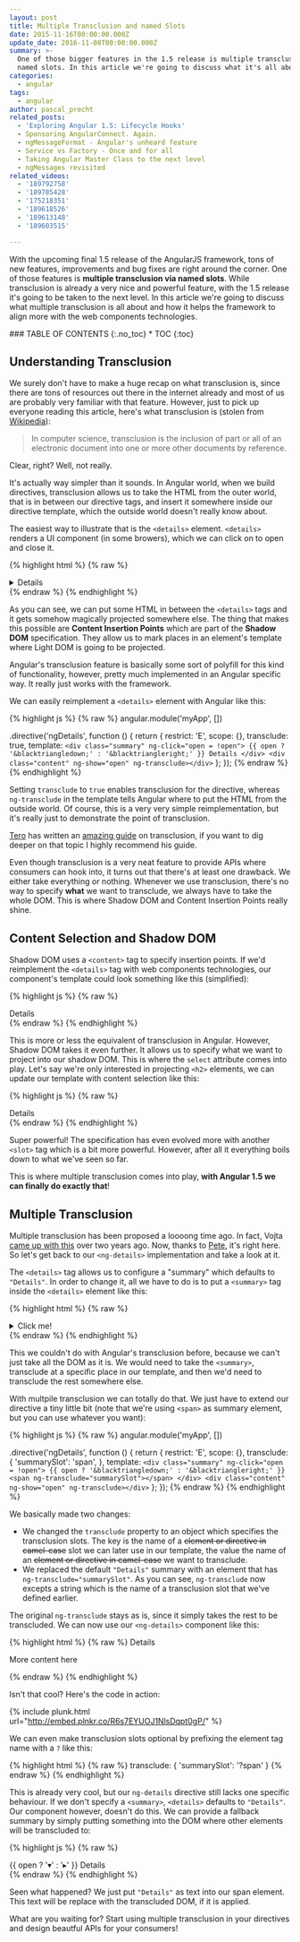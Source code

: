 ```yaml
---
layout: post
title: Multiple Transclusion and named Slots
date: 2015-11-16T00:00:00.000Z
update_date: 2016-11-08T00:00:00.000Z
summary: >-
  One of those bigger features in the 1.5 release is multiple transclusion via
  named slots. In this article we're going to discuss what it's all about.
categories:
  - angular
tags:
  - angular
author: pascal_precht
related_posts:
  - 'Exploring Angular 1.5: Lifecycle Hooks'
  - Sponsoring AngularConnect. Again.
  - ngMessageFormat - Angular's unheard feature
  - Service vs Factory - Once and for all
  - Taking Angular Master Class to the next level
  - ngMessages revisited
related_videos:
  - '189792758'
  - '189785428'
  - '175218351'
  - '189618526'
  - '189613148'
  - '189603515'

---
```


With the upcoming final 1.5 release of the AngularJS framework, tons of new features, improvements and bug fixes are right around the corner. One of those features is **multiple transclusion via named slots**. While transclusion is already a very nice and powerful feature, with the 1.5 release it's going to be taken to the next level. In this article we're going to discuss what multiple transclusion is all about and how it helps the framework to align more with the web components technologies.

<div class="thtrm-toc is-sticky" markdown="1">
### TABLE OF CONTENTS
{:.no_toc}
* TOC
{:toc}
</div>

## Understanding Transclusion

We surely don't have to make a huge recap on what transclusion is, since there are tons of resources out there in the internet already and most of us are probably very familiar with that feature. However, just to pick up everyone reading this article, here's what transclusion is (stolen from [Wikipedia](https://en.wikipedia.org/wiki/Transclusion)):

> In computer science, transclusion is the inclusion of part or all of an electronic document into one or more other documents by reference.

Clear, right? Well, not really.

It's actually way simpler than it sounds. In Angular world, when we build directives, transclusion allows us to take the HTML from the outer world, that is in between our directive tags, and insert it somewhere inside our directive template, which the outside world doesn't really know about.

The easiest way to illustrate that is the `<details>` element. `<details>` renders a UI component (in some browers), which we can click on to open and close it.

{% highlight html %}
{% raw %}
<details>
  <p>Hey y'all I've put some content here.</p>
</details>
{% endraw %}
{% endhighlight %}

As you can see, we can put some HTML in between the `<details>` tags and it gets somehow magically projected somewhere else. The thing that makes this possible are **Content Insertion Points** which are part of the **Shadow DOM** specification. They allow us to mark places in an element's template where Light DOM is going to be projected.

Angular's transclusion feature is basically some sort of polyfill for this kind of functionality, however, pretty much implemented in an Angular specific way. It really just works with the framework.

We can easily reimplement a `<details>` element with Angular like this:

{% highlight js %}
{% raw %}
angular.module('myApp', [])

.directive('ngDetails', function () {
  return {
    restrict: 'E',
    scope: {},
    transclude: true,
    template: `
      <div class="summary" ng-click="open = !open">
        {{ open ? '&blacktriangledown;' : '&blacktriangleright;' }} Details
      </div>
      <div class="content" ng-show="open" ng-transclude></div>
    `
  };
});
{% endraw %}
{% endhighlight %}

Setting `transclude` to `true` enables transclusion for the directive, whereas `ng-transclude` in the template tells Angular where to put the HTML from the outside world. Of course, this is a very very simple reimplementation, but it's really just to demonstrate the point of transclusion.

[Tero](http://twitter.com/teropa) has written an [amazing guide](http://teropa.info/blog/2015/06/09/transclusion.html) on transclusion, if you want to dig deeper on that topic I highly recommend his guide.

Even though transclusion is a very neat feature to provide APIs where consumers can hook into, it turns out that there's at least one drawback. We either take everything or nothing. Whenever we use transclusion, there's no way to specify **what** we want to transclude, we always have to take the whole DOM. This is where Shadow DOM and Content Insertion Points really shine.

## Content Selection and Shadow DOM

Shadow DOM uses a `<content>` tag to specify insertion points. If we'd reimplement the `<details>` tag with web components technologies, our component's template could look something like this (simplified):

{% highlight js %}
{% raw %}
<div class="summary">
  Details
</div>
<div class="content">
  <content></content>
</div>
{% endraw %}
{% endhighlight %}

This is more or less the equivalent of transclusion in Angular. However, Shadow DOM takes it even further. It allows us to specify what we want to project into our shadow DOM. This is where the `select` attribute comes into play. Let's say we're only interested in projecting `<h2>` elements, we can update our template with content selection like this:

{% highlight js %}
{% raw %}
<div class="summary">
  Details
</div>
<div class="content">
  <content select="h2"></content>
</div>
{% endraw %}
{% endhighlight %}

Super powerful! The specification has even evolved more with another `<slot>` tag which is a bit more powerful. However, after all it everything boils down to what we've seen so far. 

This is where multiple transclusion comes into play, **with Angular 1.5 we can finally do exactly that**!

## Multiple Transclusion

Multiple transclusion has been proposed a loooong time ago. In fact, Vojta [came up with this](https://github.com/angular/angular.js/issues/4357) over two years ago. Now, thanks to [Pete](https://github.com/angular/angular.js/commit/a4ada8ba9c4358273575e16778e76446ad080054), it's right here. So let's get back to our `<ng-details>` implementation and take a look at it.

The `<details>` tag allows us to configure a "summary" which defaults to `"Details"`. In order to change it, all we have to do is to put a `<summary>` tag inside the `<details>` element like this:

{% highlight html %}
{% raw %}
<details>
  <summary>Click me!</summary>
  <p>Hey y'all I've put some content here.</p>
</details>
{% endraw %}
{% endhighlight %}

This we couldn't do with Angular's transclusion before, because we can't just take all the DOM as it is. We would need to take the `<summary>`, transclude at a specific place in our template, and then we'd need to transclude the rest somewhere else.

With multpile transclusion we can totally do that. We just have to extend our directive a tiny little bit (note that we're using `<span>` as summary element, but you can use whatever you want):

{% highlight js %}
{% raw %}
angular.module('myApp', [])

.directive('ngDetails', function () {
  return {
    restrict: 'E',
    scope: {},
    transclude: {
      'summarySlot': 'span',
    },
    template: `
      <div class="summary" ng-click="open = !open">
        {{ open ? '&blacktriangledown;' : '&blacktriangleright;' }} <span ng-transclude="summarySlot"></span>
      </div>
      <div class="content" ng-show="open" ng-transclude></div>
    `
  };
});
{% endraw %}
{% endhighlight %}

We basically made two changes:

- We changed the `transclude` property to an object which specifies the transclusion slots. The key is the name of a <s>element or directive in camel-case</s> slot we can later use in our template, the value the name of an <s>element or directive in camel-case</s> we want to transclude.
- We replaced the default `"Details"` summary with an element that has `ng-transclude="summarySlot"`. As you can see, `ng-transclude` now excepts a string which is the name of a transclusion slot that we've defined earlier.

The original `ng-transclude` stays as is, since it simply takes the rest to be transcluded. We can now use our `<ng-details>` component like this:

{% highlight html %}
{% raw %}
<ng-details>
  <span>Details</span>
  <p>More content here</p>
</ng-details>
{% endraw %}
{% endhighlight %}

Isn't that cool? Here's the code in action:

{% include plunk.html url="http://embed.plnkr.co/R6s7EYUOJ1NlsDqpt0gP/" %}

We can even make transclusion slots optional by prefixing the element tag name with a `?` like this:

{% highlight html %}
{% raw %}
transclude: {
  'summarySlot': '?span'
}
{% endraw %}
{% endhighlight %}

This is already very cool, but our `ng-details` directive still lacks one specific behaviour. If we don't specify a `<summary>`, `<details>` defaults to `"Details"`. Our component however, doesn't do this. We can provide a fallback summary by simply putting something into the DOM where other elements will be transcluded to:

{% highlight js %}
{% raw %}
<div class="summary" ng-click="open = !open">
  {{ open ? '&blacktriangledown;' : '&blacktriangleright;' }} <span ng-transclude="summarySlot">Details</span>
</div>
{% endraw %}
{% endhighlight %}

Seen what happened? We just put `"Details"` as text into our span element. This text will be replace with the transcluded DOM, if it is applied.

What are you waiting for? Start using multiple transclusion in your directives and design beautful APIs for your consumers!
